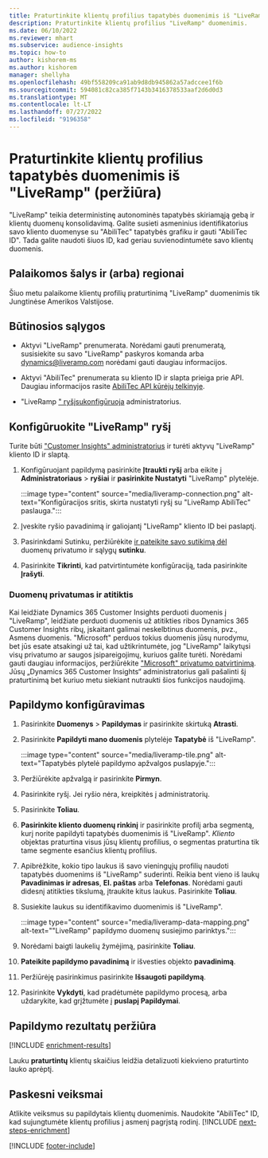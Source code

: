 ```yaml
---
title: Praturtinkite klientų profilius tapatybės duomenimis iš "LiveRamp" (peržiūra)
description: Praturtinkite klientų profilius "LiveRamp" duomenimis.
ms.date: 06/10/2022
ms.reviewer: mhart
ms.subservice: audience-insights
ms.topic: how-to
author: kishorem-ms
ms.author: kishorem
manager: shellyha
ms.openlocfilehash: 49bf558209ca91ab9d8db945862a57adccee1f6b
ms.sourcegitcommit: 594081c82ca385f7143b3416378533aaf2d6d0d3
ms.translationtype: MT
ms.contentlocale: lt-LT
ms.lasthandoff: 07/27/2022
ms.locfileid: "9196358"
---
```

# <a name="enrich-customer-profiles-with-identity-data-from-liveramp-preview"></a>Praturtinkite klientų profilius tapatybės duomenimis iš "LiveRamp" (peržiūra)

"LiveRamp" teikia deterministinę autonominės tapatybės skiriamąją gebą ir klientų duomenų konsolidavimą. Galite susieti asmeninius identifikatorius savo kliento duomenyse su "AbiliTec" tapatybės grafiku ir gauti "AbiliTec ID". Tada galite naudoti šiuos ID, kad geriau suvienodintumėte savo klientų duomenis.

## <a name="supported-countriesregions"></a>Palaikomos šalys ir (arba) regionai

Šiuo metu palaikome klientų profilių praturtinimą "LiveRamp" duomenimis tik Jungtinėse Amerikos Valstijose.

## <a name="prerequisites"></a>Būtinosios sąlygos

- Aktyvi "LiveRamp" prenumerata. Norėdami gauti prenumeratą, susisiekite su savo "LiveRamp" paskyros komanda arba [dynamics@liveramp.com](mailto:dynamics@liveramp.com) norėdami gauti daugiau informacijos.

- Aktyvi "AbiliTec" prenumerata su kliento ID ir slapta prieiga prie API. Daugiau informacijos rasite [AbiliTec API kūrėjų telkinyje](https://developers.liveramp.com/abilitec-api/).

- "LiveRamp [" ryšį](connections.md)[sukonfigūruoja](#configure-the-connection-for-liveramp) administratorius.

## <a name="configure-the-connection-for-liveramp"></a>Konfigūruokite "LiveRamp" ryšį

Turite būti ["Customer Insights" administratorius](permissions.md#admin) ir turėti aktyvų "LiveRamp" kliento ID ir slaptą.

1. Konfigūruojant papildymą pasirinkite **Įtraukti ryšį** arba eikite į **Administratoriaus** > **ryšiai** ir **pasirinkite Nustatyti** "LiveRamp" plytelėje.

   :::image type="content" source="media/liveramp-connection.png" alt-text="Konfigūracijos sritis, skirta nustatyti ryšį su &quot;LiveRamp AbiliTec&quot; paslauga.":::

1. Įveskite ryšio pavadinimą ir galiojantį "LiveRamp" kliento ID bei paslaptį.

1. Pasirinkdami Sutinku, peržiūrėkite [ir pateikite savo sutikimą dėl](#data-privacy-and-compliance) duomenų privatumo ir sąlygų **sutinku**.

1. Pasirinkite **Tikrinti**, kad patvirtintumėte konfigūraciją, tada pasirinkite **Įrašyti**.

### <a name="data-privacy-and-compliance"></a>Duomenų privatumas ir atitiktis

Kai leidžiate Dynamics 365 Customer Insights perduoti duomenis į "LiveRamp", leidžiate perduoti duomenis už atitikties ribos Dynamics 365 Customer Insights ribų, įskaitant galimai neskelbtinus duomenis, pvz., Asmens duomenis. "Microsoft" perduos tokius duomenis jūsų nurodymu, bet jūs esate atsakingi už tai, kad užtikrintumėte, jog "LiveRamp" laikytųsi visų privatumo ar saugos įsipareigojimų, kuriuos galite turėti. Norėdami gauti daugiau informacijos, peržiūrėkite ["Microsoft" privatumo patvirtinimą](https://go.microsoft.com/fwlink/?linkid=396732). Jūsų „Dynamics 365 Customer Insights“ administratorius gali pašalinti šį praturtinimą bet kuriuo metu siekiant nutraukti šios funkcijos naudojimą.

## <a name="configure-the-enrichment"></a>Papildymo konfigūravimas

1. Pasirinkite **Duomenys** > **Papildymas** ir pasirinkite skirtuką **Atrasti**.

1. Pasirinkite **Papildyti mano duomenis** plytelėje **Tapatybė** iš "LiveRamp".

   :::image type="content" source="media/liveramp-tile.png" alt-text="Tapatybės plytelė papildymo apžvalgos puslapyje.":::

1. Peržiūrėkite apžvalgą ir pasirinkite **Pirmyn**.

1. Pasirinkite ryšį. Jei ryšio nėra, kreipkitės į administratorių.

1. Pasirinkite **Toliau**.

1. **Pasirinkite kliento duomenų rinkinį** ir pasirinkite profilį arba segmentą, kurį norite papildyti tapatybės duomenimis iš "LiveRamp". *Kliento* objektas praturtina visus jūsų klientų profilius, o segmentas praturtina tik tame segmente esančius klientų profilius.

1. Apibrėžkite, kokio tipo laukus iš savo vieningųjų profilių naudoti tapatybės duomenims iš "LiveRamp" suderinti. Reikia bent vieno iš laukų **Pavadinimas ir adresas**, **El. paštas** arba **Telefonas**. Norėdami gauti didesnį atitikties tikslumą, įtraukite kitus laukus. Pasirinkite **Toliau**.

1. Susiekite laukus su identifikavimo duomenimis iš "LiveRamp".

   :::image type="content" source="media/liveramp-data-mapping.png" alt-text="&quot;LiveRamp&quot; papildymo duomenų susiejimo parinktys.":::

1. Norėdami baigti laukelių žymėjimą, pasirinkite **Toliau**.

1. **Pateikite papildymo pavadinimą** ir išvesties objekto **pavadinimą**.

1. Peržiūrėję pasirinkimus pasirinkite **Išsaugoti papildymą**.

1. Pasirinkite **Vykdyti**, kad pradėtumėte papildymo procesą, arba uždarykite, kad grįžtumėte į **puslapį Papildymai**.

## <a name="view-enrichment-results"></a>Papildymo rezultatų peržiūra

[!INCLUDE [enrichment-results](includes/enrichment-results.md)]

Lauku **praturtintų** klientų skaičius leidžia detalizuoti kiekvieno praturtinto lauko aprėptį.

## <a name="next-steps"></a>Paskesni veiksmai

Atlikite veiksmus su papildytais klientų duomenimis. Naudokite "AbiliTec" ID, kad sujungtumėte klientų profilius į asmenį pagrįstą rodinį.
[!INCLUDE [next-steps-enrichment](includes/next-steps-enrichment.md)]

[!INCLUDE [footer-include](includes/footer-banner.md)]
